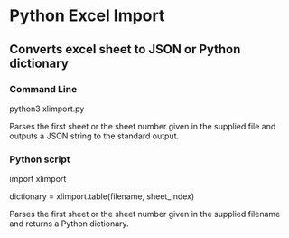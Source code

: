 # Python Excel Import

## Converts excel sheet to JSON or Python dictionary

### Command Line

  python3 xlimport.py <filename> <sheetindex>
  
Parses the first sheet or the sheet number given in the supplied file and outputs a JSON string to the standard output.

### Python script

  import xlimport
  
  dictionary = xlimport.table(filename, sheet_index)

Parses the first sheet or the sheet number given in the supplied filename and returns a Python dictionary.
